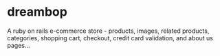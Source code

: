 # dreambop
A ruby on rails e-commerce store - products, images, related products, categories, shopping cart, checkout, credit card validation, and about us pages… 
